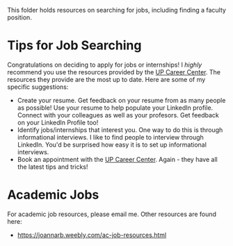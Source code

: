 This folder holds resources on searching for jobs, including finding a faculty position. 

# Tips for Job Searching
Congratulations on deciding to apply for jobs or internships! I _highly_ recommend you use the resources provided by the [UP Career Center](https://www.up.edu/career/). The resources they provide are the most up to date. Here are some of my specific suggestions:
- Create your resume. Get feedback on your resume from as many people as possible! Use your resume to help populate your LinkedIn profile. Connect with your colleagues as well as your profesors. Get feedback on your LinkedIn Profile too!
- Identify jobs/internships that interest you. One way to do this is through informational interviews. I like to find people to interview through LinkedIn. You'd be surprised how easy it is to set up informational interviews. 
- Book an appointment with the [UP Career Center](https://www.up.edu/career/). Again - they have all the latest tips and tricks! 

# Academic Jobs
For academic job resources, please email me. Other resources are found here:
- https://joannarb.weebly.com/ac-job-resources.html
